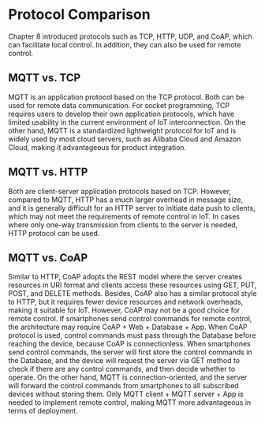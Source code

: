 # Protocol Comparison

Chapter 8 introduced protocols such as TCP, HTTP, UDP, and CoAP, which
can facilitate local control. In addition, they can also be used for
remote control.

## MQTT vs. TCP

MQTT is an application protocol based on the TCP protocol. Both can be
used for remote data communication. For socket programming, TCP requires
users to develop their own application protocols, which have limited
usability in the current environment of IoT interconnection. On the
other hand, MQTT is a standardized lightweight protocol for IoT and is
widely used by most cloud servers, such as Alibaba Cloud and Amazon
Cloud, making it advantageous for product integration.

## MQTT vs. HTTP

Both are client-server application protocols based on TCP. However,
compared to MQTT, HTTP has a much larger overhead in message size, and
it is generally difficult for an HTTP server to initiate data push to
clients, which may not meet the requirements of remote control in IoT.
In cases where only one-way transmission from clients to the server is
needed, HTTP protocol can be used.

## MQTT vs. CoAP

Similar to HTTP, CoAP adopts the REST model where the server creates
resources in URI format and clients access these resources using GET,
PUT, POST, and DELETE methods. Besides, CoAP also has a similar protocol
style to HTTP, but it requires fewer device resources and network
overheads, making it suitable for IoT. However, CoAP may not be a good
choice for remote control. If smartphones send control commands for
remote control, the architecture may require CoAP + Web + Database +
App. When CoAP protocol is used, control commands must pass through the
Database before reaching the device, because CoAP is connectionless.
When smartphones send control commands, the server will first store the
control commands in the Database, and the device will request the server
via GET method to check if there are any control commands, and then
decide whether to operate. On the other hand, MQTT is
connection-oriented, and the server will forward the control commands
from smartphones to all subscribed devices without storing them. Only
MQTT client + MQTT server + App is needed to implement remote control,
making MQTT more advantageous in terms of deployment.
